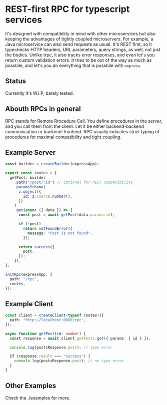 # REST-first RPC for typescript services

It's designed with compatibility in mind with other microservices but also keeping the advantages of tightly coupled microservers. For example, a Java microservice can also send requests as usual. It's REST first, so it typechecks HTTP headers, URL parameters, query strings, as well, not just the bodies. Unlike trpc, it also tracks error responses, and even let's you return custom validation errors. It tries to be out of the way as much as possbile, and let's you do everything that is possbile with `express`.

## Status

Currently it's W.I.P, barely tested.

## Abouth RPCs in general

RPC stands for Remote Rrocedure Call. You define procedures in the server, and you call them from the client.
Let it be either backend-backend communication or backend-frontend.
RPC usually indicates strict typing of procedures for maximal compatibility and tight coupling.

## Example Server

```ts
const builder = createBuilder(expressApp);

export const routes = {
  getPost: builder
    .path("/post/:id") // optional for REST compatibility
    .paramsSchema(
      z.object({
        id: z.coerce.number(),
      })
    )
    .get(async ({ data }) => {
      const post = await getPost(data.params.id);

      if (!post)
        return notFoundError({
          message: "Post is not found",
        });

      return success({
        post,
      });
    }),
};

initRpc(expressApp, {
  path: "/rpc",
  routes,
});
```

## Example Client

```ts
const client = createClient<typeof routes>({
  path: "http://localhost:8080/rpc",
});

async function getPost(id: number) {
  const response = await client.getPosts.get({ params: { id } });

  console.log(postsResponse.post); // type error

  if (response.result === "success") {
    console.log(postsResponse.post); // no type error
  }
}
```

## Other Examples

Check the ./examples for more.
